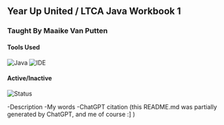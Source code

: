 ## Year Up United / LTCA Java Workbook 1
### Taught By Maaike Van Putten

#### Tools Used
![Java](https://img.shields.io/badge/language-Java-blue.svg)
![IDE](https://img.shields.io/badge/IDE-IntelliJ-orange)

#### Active/Inactive
![Status](https://img.shields.io/badge/status-inactive-lightgrey)



-Description
-My words
-ChatGPT citation (this README.md was partially generated by ChatGPT, and me of course :] )
